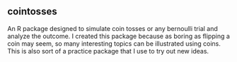 ## cointosses
An R package designed to simulate coin tosses or any bernoulli trial and analyze the outcome. I created this package because as boring as flipping a coin may seem, so many interesting topics can be illustrated using coins. This is also sort of a practice package that I use to try out new ideas.
